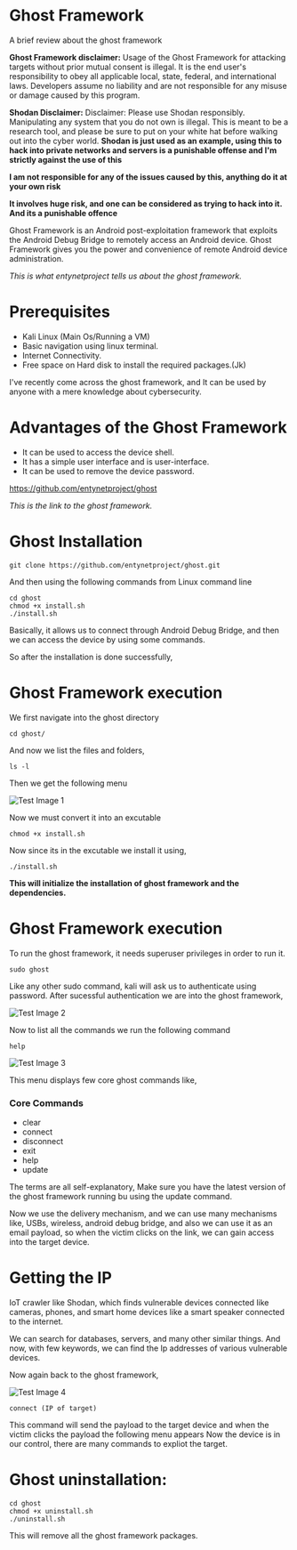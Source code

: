# Ghost Framework
A brief review about the ghost framework


**Ghost Framework disclaimer:**
Usage of the Ghost Framework for attacking targets without prior mutual consent is illegal.
It is the end user's responsibility to obey all applicable local, state, federal, and international laws.
Developers assume no liability and are not responsible for any misuse or damage caused by this program.

**Shodan Disclaimer:**
Disclaimer: Please use Shodan responsibly. Manipulating any system that you do not own is illegal.
This is meant to be a research tool, and please be sure to put on your white hat before walking out into the cyber world.
**Shodan is just used as an example, using this to hack into private networks and servers is a punishable offense and I'm strictly against the use of this**

**I am not responsible for any of the issues caused by this, anything do it at your own risk**

**It involves huge risk, and one can be considered as trying to hack into it. And its a punishable offence**


Ghost Framework is an Android post-exploitation framework that exploits the
Android Debug Bridge to remotely access an Android device. Ghost Framework
gives you the power and convenience of remote Android device administration.

*This is what entynetproject tells us about the ghost framework.*

# Prerequisites

* Kali Linux (Main Os/Running a VM)
* Basic navigation using linux terminal.
* Internet Connectivity.
* Free space on Hard disk to install the required packages.(Jk)


I've recently come across the ghost framework, 
and It can be used by anyone with a mere knowledge about cybersecurity.

# Advantages of the Ghost Framework
* It can be used to access the device shell.
* It has a simple user interface and is user-interface.
* It can be used to remove the device password.

https://github.com/entynetproject/ghost

*This is the link to the ghost framework.*

# Ghost Installation
```
git clone https://github.com/entynetproject/ghost.git
```
And then using the following commands from Linux command line
```
cd ghost
chmod +x install.sh
./install.sh
```
Basically, it allows us to connect through Android Debug Bridge, 
and then we can access the device by using some commands.

So after the installation is done successfully,

# Ghost Framework execution
We first navigate into the ghost directory
```
cd ghost/
```
And now we list the files and folders,
```
ls -l
```
Then we get the following menu


![Test Image 1](https://github.com/rohith1125/Ghost-Framework/blob/master/1.JPG)


Now we must convert it into an excutable 
```
chmod +x install.sh
```
Now since its in the excutable we install it using,
```
./install.sh
```
**This will initialize the installation of ghost framework and the dependencies.**

# Ghost Framework execution
To run the ghost framework, it needs superuser privileges in order to run it.
```
sudo ghost
```
Like any other sudo command, kali will ask us to authenticate using password.
After sucessful authentication we are into the ghost framework,


![Test Image 2](https://github.com/rohith1125/Ghost-Framework/blob/master/2.JPG)




Now to list all the commands we run the following command
```
help
```



![Test Image 3](https://github.com/rohith1125/Ghost-Framework/blob/master/3.JPG) 

  
  
  


This menu displays few core ghost commands like,
### Core Commands
* clear
* connect
* disconnect
* exit
* help
* update


The terms are all self-explanatory, Make sure you have the latest version of the ghost framework running bu using the update command.

Now we use the delivery mechanism, and we can use many mechanisms like,
USBs, wireless, android debug bridge, and also we can use it as an email payload, so when the victim clicks on the link,
we can gain access into the target device.

# Getting the IP
IoT crawler like Shodan, which finds vulnerable devices connected like cameras, phones, and smart home devices 
like a smart speaker connected to the internet.

We can search for databases, servers, and many other similar things.
And now, with few keywords, we can find the Ip addresses of various vulnerable devices.

Now again back to the ghost framework,



![Test Image 4](  https://github.com/rohith1125/Ghost-Framework/blob/master/4.JPG) 
  
  
  
  
  


```
connect (IP of target)
```
This command will send the payload to the target device and
when the victim clicks the payload the following menu appears
<img5>
Now the device is in our control, there are many commands to expliot the target.

# Ghost uninstallation:
```
cd ghost
chmod +x uninstall.sh
./uninstall.sh
```
This will remove all the ghost framework packages.







